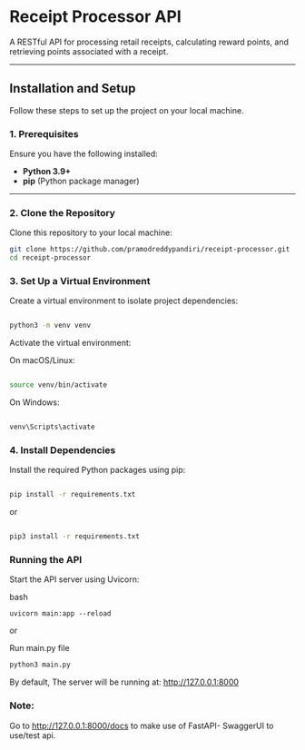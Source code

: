 # Receipt Processor API

A RESTful API for processing retail receipts, calculating reward points, and retrieving points associated with a receipt.

---

## **Installation and Setup**

Follow these steps to set up the project on your local machine.

### **1. Prerequisites**
Ensure you have the following installed:
- **Python 3.9+**
- **pip** (Python package manager)

---

### **2. Clone the Repository**
Clone this repository to your local machine:
```bash
git clone https://github.com/pramodreddypandiri/receipt-processor.git
cd receipt-processor

```

### 3. Set Up a Virtual Environment 
Create a virtual environment to isolate project dependencies:

```bash

python3 -m venv venv
```

Activate the virtual environment:

On macOS/Linux:

```bash

source venv/bin/activate
```
On Windows:

```bash

venv\Scripts\activate
```
### 4. Install Dependencies
Install the required Python packages using pip:


```bash

pip install -r requirements.txt
```
or 


```bash

pip3 install -r requirements.txt
```

### Running the API
Start the API server using Uvicorn:

bash
```
uvicorn main:app --reload
```
or 

Run main.py file
```bash
python3 main.py
```
By default, The server will be running at: http://127.0.0.1:8000

### Note:
Go to  http://127.0.0.1:8000/docs to make use of FastAPI- SwaggerUI to use/test api.
